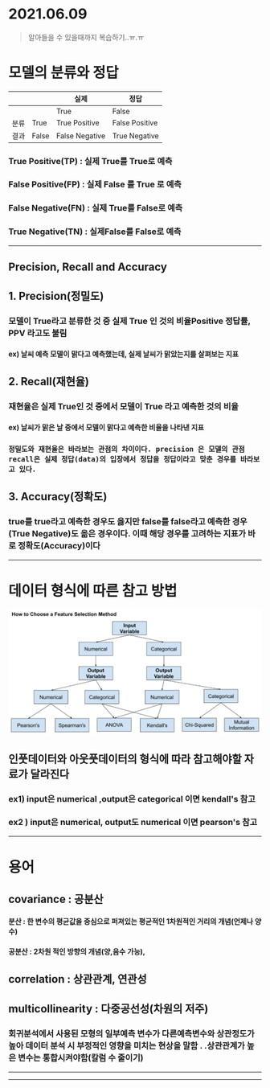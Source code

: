 # 2021.06.09

> 알아들을 수 있을때까지 복습하기..ㅠ.ㅠ



# 모델의 분류와 정답

|      |       | 실제           | 정답           |
| ---- | ----- | -------------- | -------------- |
|      |       | True           | False          |
| 분류 | True  | True Positive  | False Positive |
| 결과 | False | False Negative | True Negative  |

### True Positive(TP) : 실제 True를 True로 예측

###  False Positive(FP) : 실제 False 를 True 로 예측

### False Negative(FN) : 실제 True를 False로 예측

### True Negative(TN) : 실제False를 False로 예측

---



## Precision, Recall and Accuracy

## 1. Precision(정밀도)

### 모델이 True라고 분류한 것 중 실제 True 인 것의 비율Positive 정답률, PPV 라고도 불림 

#### ex) 날씨 예측 모델이 맑다고 예측했는데,  실제 날씨가 맑았는지를 살펴보는 지표

## 2. Recall(재현율)

### 재현율은 실제 True인 것 중에서 모델이  True 라고 예측한 것의 비율

#### ex) 날씨가 맑은 날 중에서 모델이 맑다고 예측한 비율을 나타낸 지표

### ``정밀도와 재현율은 바라보는 관점의 차이이다. precision 은 모델의 관점 recall은 실제 정답(data)의 입장에서 정답을 정답이라고 맞춘 경우를 바라보고 있다.``



## 3. Accuracy(정확도)

### true를 true라고 예측한 경우도 옳지만 false를 false라고 예측한 경우(True Negative)도 옮은 경우이다. 이때 해당 경우를 고려하는 지표가 바로 정확도(Accuracy)이다 

---



# 데이터 형식에 따른 참고 방법

![](21.06.09.assets/image-20210609170210823-1623227474616.png)

## 인풋데이터와 아웃풋데이터의 형식에 따라 참고해야할 자료가 달라진다

### ex1) input은 numerical ,output은 categorical 이면 kendall's 참고

### ex2 ) input은 numerical, output도 numerical 이면 pearson's 참고



---

# 용어

## covariance : 공분산

#### 분산 : 한 변수의 평균값을 중심으로 퍼져있는 평균적인 1차원적인 거리의 개념(언제나 양수)

#### 공분산 : 2차원 적인 방향의 개념(양,음수 가능),

## correlation : 상관관계, 연관성



## multicollinearity : 다중공선성(차원의 저주)

### 회귀분석에서 사용된 모형의 일부예측 변수가 다른예측변수와 상관정도가 높아 데이터 분석 시 부정적인 영향을 미치는 현상을 말함 . .상관관계가 높은 변수는 통합시켜야함(칼럼 수 줄이기)

---

---

